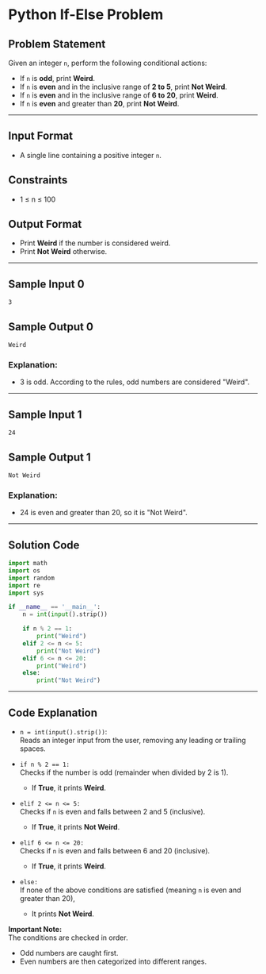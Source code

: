 # Python If-Else Problem

## Problem Statement

Given an integer `n`, perform the following conditional actions:

- If `n` is **odd**, print **Weird**.
- If `n` is **even** and in the inclusive range of **2 to 5**, print **Not Weird**.
- If `n` is **even** and in the inclusive range of **6 to 20**, print **Weird**.
- If `n` is **even** and greater than **20**, print **Not Weird**.

---

## Input Format

- A single line containing a positive integer `n`.

## Constraints

- 1 ≤ n ≤ 100

## Output Format

- Print **Weird** if the number is considered weird.
- Print **Not Weird** otherwise.

---

## Sample Input 0
```
3
```

## Sample Output 0
```
Weird
```

### Explanation:
- 3 is odd. According to the rules, odd numbers are considered "Weird".

---

## Sample Input 1
```
24
```

## Sample Output 1
```
Not Weird
```

### Explanation:
- 24 is even and greater than 20, so it is "Not Weird".

---

## Solution Code

```python
import math
import os
import random
import re
import sys

if __name__ == '__main__':
    n = int(input().strip())

    if n % 2 == 1:
        print("Weird")
    elif 2 <= n <= 5:
        print("Not Weird")
    elif 6 <= n <= 20:
        print("Weird")
    else:
        print("Not Weird")
```

---

## Code Explanation

- `n = int(input().strip())`:  
  Reads an integer input from the user, removing any leading or trailing spaces.

- `if n % 2 == 1:`  
  Checks if the number is odd (remainder when divided by 2 is 1).  
  - If **True**, it prints **Weird**.

- `elif 2 <= n <= 5:`  
  Checks if `n` is even and falls between 2 and 5 (inclusive).
  - If **True**, it prints **Not Weird**.

- `elif 6 <= n <= 20:`  
  Checks if `n` is even and falls between 6 and 20 (inclusive).
  - If **True**, it prints **Weird**.

- `else:`  
  If none of the above conditions are satisfied (meaning `n` is even and greater than 20),
  - It prints **Not Weird**.

**Important Note:**  
The conditions are checked in order.  
- Odd numbers are caught first.
- Even numbers are then categorized into different ranges.

